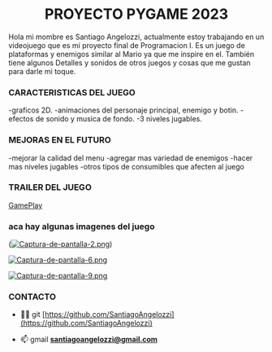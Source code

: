 <h1 align="center">PROYECTO PYGAME 2023</h1>

Hola mi mombre es Santiago Angelozzi, actualmente estoy trabajando en un videojuego que es mi proyecto final de Programacion I. Es un juego de plataformas y enemigos similar al Mario ya que me inspire en el. También tiene algunos Detalles y sonidos de otros juegos y cosas que me gustan para darle mi toque.

<h3> CARACTERISTICAS DEL JUEGO </h3>

-graficos 2D.
-animaciones del personaje principal, enemigo y botin.
-efectos de sonido y musica de fondo.
-3 niveles jugables.

<h3> MEJORAS EN EL FUTURO </h3>
-mejorar la calidad del menu
-agregar mas variedad de enemigos
-hacer mas niveles jugables
-otros tipos de consumibles que afecten al juego

<h3> TRAILER DEL JUEGO</h3>

[GamePlay]()

<h3> aca hay algunas imagenes del juego </h3>

([![Captura-de-pantalla-2.png](https://i.postimg.cc/J7smwzvy/Captura-de-pantalla-2.png)](https://postimg.cc/s1Cb7sVy))

[![Captura-de-pantalla-6.png](https://i.postimg.cc/C5kQFXb2/Captura-de-pantalla-6.png)](https://postimg.cc/5Q93gP75)

[![Captura-de-pantalla-9.png](https://i.postimg.cc/fLfN4024/Captura-de-pantalla-9.png)](https://postimg.cc/ZBngp0zj)

<h3> CONTACTO </h3>

- 👨‍💻 git [https://github.com/SantiagoAngelozzi](https://github.com/SantiagoAngelozzi)

- 📫 gmail **santiagoangelozzi@gmail.com**